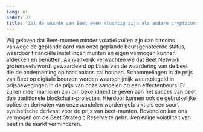 ```yaml
---
lang: nl
order: 23
title: "Zal de waarde van Beet even vluchtig zijn als andere cryptocurrencies?"
---
```


Wij geloven dat Beet-munten minder volatiel zullen zijn dan bitcoins vanwege de geplande aard van onze geplande beursgenoteerde status, waardoor financiële instellingen munten en eigen vermogen kunnen afdekken en benutten. Aanvankelijk verwachten we dat Beet Network grotendeels wordt gewaardeerd op basis van de waardering van de beet die de onderneming op haar balans zal houden. Schommelingen in de prijs van Beet op digitale beurzen worden waarschijnlijk weerspiegeld in prijsbewegingen in de prijs van onze aandelen op een effectenbeurs. Er zullen meer manieren zijn om bekendheid te geven aan het succes van beet dan traditionele blockchain-projecten. Hierdoor kunnen ook de gebruikelijke opties en derivaten van onze aandelen worden gebruikt als een soort synthetische derivaat voor de prijs van beet-munten. Bovendien kan ons vermogen om de Beet Strategic Reserve te gebruiken enige volatiliteit van beet in de markt verminderen.
